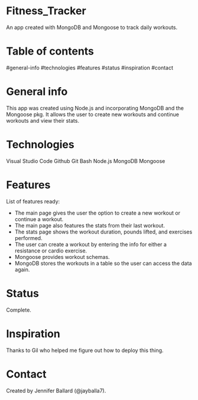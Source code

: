 # Fitness_Tracker
An app created with MongoDB and Mongoose to track daily workouts.

# Table of contents
#general-info
#technologies
#features
#status
#inspiration
#contact

# General info
This app was created using Node.js and incorporating MongoDB and the Mongoose pkg. It allows the user to create new workouts and continue workouts and view their stats.

# Technologies
Visual Studio Code
Github
Git Bash
Node.js
MongoDB
Mongoose

# Features
List of features ready:
* The main page gives the user the option to create a new workout or continue a workout.
* The main page also features the stats from their last workout.
* The stats page shows the workout duration, pounds lifted, and exercises performed.
* The user can create a workout by entering the info for either a resistance or cardio exercise.
* Mongoose provides workout schemas.
* MongoDB stores the workouts in a table so the user can access the data again.

# Status
Complete.

# Inspiration
Thanks to Gil who helped me figure out how to deploy this thing.

# Contact
Created by Jennifer Ballard (@jayballa7).